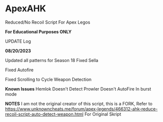 # ApexAHK
Reduced/No Recoil Script For Apex Legos

**For Educational Purposes ONLY**

UPDATE Log

**08/20/2023**

Updated all patterns for Season 18
Fixed Sella

Fixed Autofire

Fixed Scrolling to Cycle Weapon Detection   



**Known Issues**
Hemlok Doesn't Detect
Prowler Doesn't AutoFire In burst mode

**NOTES**
I am not the original creator of this script, this is a FORK, 
Refer to https://www.unknowncheats.me/forum/apex-legends/466312-ahk-reduce-recoil-script-auto-detect-weapon.html 
For Original Skript
